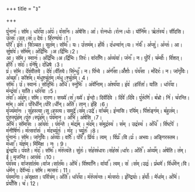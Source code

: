 +++
title = "३"

+++


  
पु꣣नानः꣢। सो꣣म। धा꣡र꣢꣯या।अ꣣पः꣢। व꣡सा꣢꣯नः। अ꣣र्षसि। आ꣢। र꣣त्नधाः꣢।र꣣त्न।धाः꣢। यो꣡नि꣢꣯म। ऋ꣣त꣡स्य꣢। सी꣣दसि। उ꣡त्सः꣢꣯।उत्।सः꣣॥ देवः꣢। हि꣣रण्य꣡यः꣢।1।  
प꣡रि꣢꣯। इ꣣तः꣢। सि꣣ञ्चत। सुत꣢म्। सो꣡मः꣢꣯। यः। उ꣣त्तम꣢म्। ह꣣विः꣢। द꣣धन्वा꣢न्।यः। न꣡र्यः꣢꣯। अ꣣प्सु꣢। अ꣣न्तः꣢। आ। सु꣣षा꣡व꣢। सो꣡म꣢꣯म्। अ꣡द्रि꣢꣯भिः ।अ।द्रि꣣भिः।2।  
आ। सो꣣म। स्वानः꣢। अ꣡द्रि꣢꣯भिः।अ।द्रि꣣भिः। तिरः꣢। वा꣡रा꣢꣯णि। अ꣣व्य꣡या꣢। ज꣡नः꣢꣯। न। पु꣣रि꣢। च꣣म्वोः꣢꣯। वि꣣शत्। ह꣡रिः꣢꣯। स꣡दः꣢꣯। व꣡ने꣢꣯षु। द꣣ध्रिषे ।3।  
प्र꣢। सो꣣म। दे꣡व꣢वीतये । दे꣣व꣢।वी꣣तये। सि꣡न्धुः꣢꣯। न। पि꣣प्ये । अ꣡र्ण꣢꣯सा।अँ꣣शोः꣢। प꣡य꣢꣯सा । म꣣दिरः꣢। न। जा꣡गृ꣢꣯विः। अ꣡च्छा꣢꣯। को꣡श꣢꣯म्। म꣣धुश्चु꣡त꣢म्।म꣣धु।श्चु꣡त꣢꣯म्। 4।  
सो꣡मः꣢꣯। उ꣣। स्वानः꣢। सो꣣तृ꣡भिः꣢। अ꣡धि꣢꣯। स्नु꣡भिः꣢꣯ । अ꣡वी꣢꣯नाम्। अ꣡श्व꣢꣯या। इ꣣व꣢ ।हरि꣡ता꣢। या꣣ति । धा꣡र꣢꣯या। म꣣न्द्र꣡या꣢। या꣣ति। धा꣡र꣢꣯या ।5।  
त꣡वा꣢꣯। अ꣣ह꣢म्। सो꣣म। रारण। सख्ये꣢।स꣣।ख्ये꣢। इ꣣न्दो। दिवे꣡दि꣢वे । दि꣣वे꣢।दि꣣वे। पु꣣रू꣡णि꣢। ब꣣भ्रो। नि꣢। च꣣रन्ति। मा꣢म्। अ꣡व꣢꣯। प꣣रिधी꣢न्।प꣣रि।धी꣢न्। अ꣡ति꣢꣯। तान्। इ꣣हि ।6।  
मृ꣣ज्य꣡मा꣢नः । सु꣣हस्त्या।सु।हस्त्य। समुद्रे꣢।स꣣म्।उद्रे꣢। वा꣡च꣢꣯म्। इ꣣न्वसि। रयि꣢म्। पि꣣श꣡ङ्ग꣢म्। ब꣣हुल꣢म्। पु꣣रुस्पृ꣡ह꣢म्।पु꣣रु।स्पृ꣡ह꣢꣯म्। प꣡व꣢꣯मान । अ꣣भि꣢। अ꣣र्षसि ।7।  
अ꣣भि꣢। सो꣡मा꣢꣯सः । आ꣣य꣡वः꣢ । प꣡व꣢꣯न्ते । म꣡द्य꣢꣯म् । म꣡द꣢꣯म्। स꣣मुद्र꣡स्य꣢ । स꣣म् । उद्र꣡स्य꣢ । अ꣡धि꣢꣯ । वि꣣ष्ट꣡पे꣢ । म꣣नीषि꣡णः꣢। म꣣त्सरा꣡सः꣢ । म꣣दच्यु꣡तः꣢ । म꣣द । च्यु꣡तः꣢꣯ ।8।  
पु꣣नानः꣢। सो꣣म। जा꣡गृ꣢꣯विः। अ꣡व्याः꣢꣯। वा꣡रैः꣢꣯। प꣡रि꣢꣯। प्रि꣣यः꣢। त्वम् । वि꣡प्रः꣢꣯।वि।प्रः꣣। अभवः। अङ्गिरस्तम। म꣡ध्वा꣢꣯। य꣣ज्ञ꣢म्। मि꣣मिक्ष । नः । 9।  
इ꣡न्द्रा꣢꣯य। प꣣वते। म꣡दः꣢꣯। सो꣡मः꣢꣯। म꣣रु꣡त्व꣢ते। सु꣣तः꣢। स꣣ह꣡स्र꣢धारः।स꣣ह꣡स्र꣢।धा꣣रः। अ꣡ति꣢꣯। अ꣡व्य꣢꣯म्। अ꣣र्षति। त꣢म्। ई꣣। मृजन्ति। आय꣡वः꣢ ।10।  
प꣡व꣢꣯स्व। वा꣣जसा꣡त꣢मः।वा꣣ज।सा꣡त꣢꣯मः। अ꣣भि꣢। वि꣡श्वा꣢꣯नि। वा꣡र्या꣢꣯। त्वम्। स꣣ ।स꣣म्।उद्रः꣢। प्र꣣थमे꣢। वि꣡ध꣢꣯र्मन्।वि।ध꣣र्मन्। देवे꣡भ्यः꣢। सो꣣म। मत्सरः꣢। 11।  
प꣡वमा꣢꣯नाः। अ꣣सृक्षत। पवि꣡त्र꣢म्। अ꣡ति꣢꣯। धा꣡र꣢꣯या। म꣣रु꣡त्व꣢न्तः। म꣣त्सराः꣢। इ꣣न्द्रियाः꣢। ह꣡र्याः꣢꣯। मे꣣धा꣢म्। अ꣣भि꣢। प्र꣡याँ꣢꣯सि। च꣣। 12।


